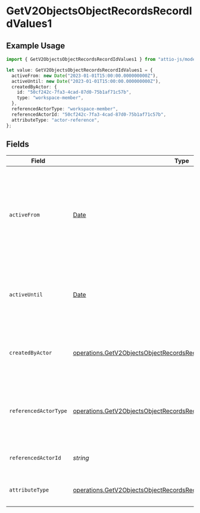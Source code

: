 # GetV2ObjectsObjectRecordsRecordIdValues1

## Example Usage

```typescript
import { GetV2ObjectsObjectRecordsRecordIdValues1 } from "attio-js/models/operations";

let value: GetV2ObjectsObjectRecordsRecordIdValues1 = {
  activeFrom: new Date("2023-01-01T15:00:00.000000000Z"),
  activeUntil: new Date("2023-01-01T15:00:00.000000000Z"),
  createdByActor: {
    id: "50cf242c-7fa3-4cad-87d0-75b1af71c57b",
    type: "workspace-member",
  },
  referencedActorType: "workspace-member",
  referencedActorId: "50cf242c-7fa3-4cad-87d0-75b1af71c57b",
  attributeType: "actor-reference",
};
```

## Fields

| Field                                                                                                                                                          | Type                                                                                                                                                           | Required                                                                                                                                                       | Description                                                                                                                                                    | Example                                                                                                                                                        |
| -------------------------------------------------------------------------------------------------------------------------------------------------------------- | -------------------------------------------------------------------------------------------------------------------------------------------------------------- | -------------------------------------------------------------------------------------------------------------------------------------------------------------- | -------------------------------------------------------------------------------------------------------------------------------------------------------------- | -------------------------------------------------------------------------------------------------------------------------------------------------------------- |
| `activeFrom`                                                                                                                                                   | [Date](https://developer.mozilla.org/en-US/docs/Web/JavaScript/Reference/Global_Objects/Date)                                                                  | :heavy_check_mark:                                                                                                                                             | The point in time at which this value was made "active". `active_from` can be considered roughly analogous to `created_at`.                                    | 2023-01-01T15:00:00.000000000Z                                                                                                                                 |
| `activeUntil`                                                                                                                                                  | [Date](https://developer.mozilla.org/en-US/docs/Web/JavaScript/Reference/Global_Objects/Date)                                                                  | :heavy_check_mark:                                                                                                                                             | The point in time at which this value was deactivated. If `null`, the value is active.                                                                         | 2023-01-01T15:00:00.000000000Z                                                                                                                                 |
| `createdByActor`                                                                                                                                               | [operations.GetV2ObjectsObjectRecordsRecordIdValuesCreatedByActor](../../models/operations/getv2objectsobjectrecordsrecordidvaluescreatedbyactor.md)           | :heavy_check_mark:                                                                                                                                             | The actor that created this value.                                                                                                                             | {<br/>"type": "workspace-member",<br/>"id": "50cf242c-7fa3-4cad-87d0-75b1af71c57b"<br/>}                                                                       |
| `referencedActorType`                                                                                                                                          | [operations.GetV2ObjectsObjectRecordsRecordIdValuesReferencedActorType](../../models/operations/getv2objectsobjectrecordsrecordidvaluesreferencedactortype.md) | :heavy_check_mark:                                                                                                                                             | The type of the referenced actor. [Read more information on actor types here](/docs/actors).                                                                   | workspace-member                                                                                                                                               |
| `referencedActorId`                                                                                                                                            | *string*                                                                                                                                                       | :heavy_check_mark:                                                                                                                                             | The ID of the referenced actor.                                                                                                                                | 50cf242c-7fa3-4cad-87d0-75b1af71c57b                                                                                                                           |
| `attributeType`                                                                                                                                                | [operations.GetV2ObjectsObjectRecordsRecordIdValuesAttributeType](../../models/operations/getv2objectsobjectrecordsrecordidvaluesattributetype.md)             | :heavy_check_mark:                                                                                                                                             | The attribute type of the value.                                                                                                                               | actor-reference                                                                                                                                                |